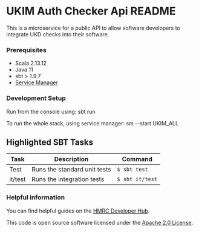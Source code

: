 
# UKIM Auth Checker Api README

This is a microservice for a public API to allow software developers to integrate UKD checks into their software.

### Prerequisites
- Scala 2.13.12
- Java 11
- sbt > 1.9.7
- [Service Manager]("https://github.com/hmrc/service-manager")

### Development Setup
Run from the console using: sbt run

To run the whole stack, using service manager: sm --start UKIM_ALL

## Highlighted SBT Tasks
| Task | Description | Command |
| ----------- | ----------- | ----------- |
| Test | Runs the standard unit tests | `$ sbt test`|
| it/test | Runs the integration tests | `$ sbt it/test`|

### Helpful information
You can find helpful guides on the [HMRC Developer Hub](https://developer.service.hmrc.gov.uk/api-documentation/docs/using-the-hub).

This code is open source software licensed under the [Apache 2.0 License]("http://www.apache.org/licenses/LICENSE-2.0.html").
